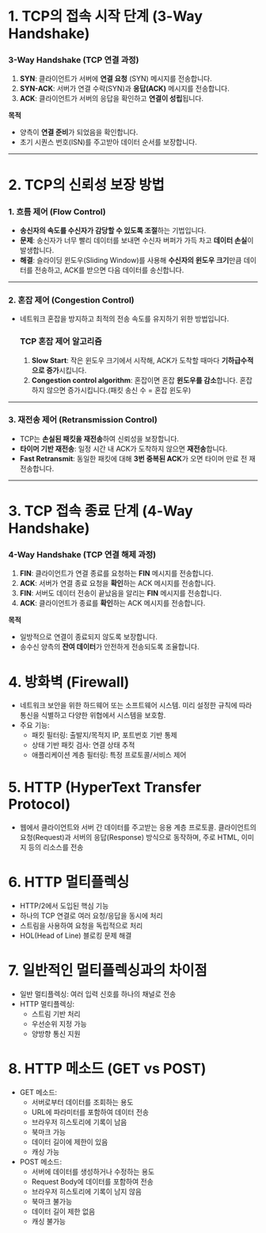 # 1. TCP의 접속 시작 단계 (3-Way Handshake)

### **3-Way Handshake (TCP 연결 과정)**

1. **SYN**: 클라이언트가 서버에 **연결 요청** (SYN) 메시지를 전송합니다.
2. **SYN-ACK**: 서버가 연결 수락(SYN)과 **응답(ACK)** 메시지를 전송합니다.
3. **ACK**: 클라이언트가 서버의 응답을 확인하고 **연결이 성립**됩니다.

**목적**

- 양측이 **연결 준비**가 되었음을 확인합니다.
- 초기 시퀀스 번호(ISN)를 주고받아 데이터 순서를 보장합니다.

---

# 2. TCP의 신뢰성 보장 방법

### 1. 흐름 제어 (Flow Control)

- **송신자의 속도를 수신자가 감당할 수 있도록 조절**하는 기법입니다.
- **문제**: 송신자가 너무 빨리 데이터를 보내면 수신자 버퍼가 가득 차고 **데이터 손실**이 발생합니다.
- **해결**: 슬라이딩 윈도우(Sliding Window)를 사용해 **수신자의 윈도우 크기**만큼 데이터를 전송하고, ACK를 받으면 다음 데이터를 송신합니다.

---

### 2. 혼잡 제어 (Congestion Control)

- 네트워크 혼잡을 방지하고 최적의 전송 속도를 유지하기 위한 방법입니다.
    
    ### TCP 혼잡 제어 알고리즘
    
    1. **Slow Start**: 작은 윈도우 크기에서 시작해, ACK가 도착할 때마다 **기하급수적으로 증가**시킵니다.
    2. **Congestion control algorithm**: 혼잡이면 혼잡 **윈도우를 감소**합니다. 혼잡하지 않으면 증가시킵니다.(패킷 송신 수 = 혼잡 윈도우)

---

### 3. 재전송 제어 (Retransmission Control)

- TCP는 **손실된 패킷을 재전송**하여 신뢰성을 보장합니다.
- **타이머 기반 재전송**: 일정 시간 내 ACK가 도착하지 않으면 **재전송**합니다.
- **Fast Retransmit**: 동일한 패킷에 대해 **3번 중복된 ACK**가 오면 타이머 만료 전 재전송합니다.

---

# 3. TCP 접속 종료 단계 (4-Way Handshake)

### **4-Way Handshake (TCP 연결 해제 과정)**

1. **FIN**: 클라이언트가 연결 종료를 요청하는 **FIN** 메시지를 전송합니다.
2. **ACK**: 서버가 연결 종료 요청을 **확인**하는 ACK 메시지를 전송합니다.
3. **FIN**: 서버도 데이터 전송이 끝났음을 알리는 **FIN** 메시지를 전송합니다.
4. **ACK**: 클라이언트가 종료를 **확인**하는 ACK 메시지를 전송합니다.

**목적**

- 일방적으로 연결이 종료되지 않도록 보장합니다.
- 송수신 양측의 **잔여 데이터**가 안전하게 전송되도록 조율합니다.

# 4. 방화벽 (Firewall)

- 네트워크 보안을 위한 하드웨어 또는 소프트웨어 시스템. 미리 설정한 규칙에 따라 통신을 식별하고 다양한 위협에서 시스템을 보호함.
- 주요 기능:
    - 패킷 필터링: 출발지/목적지 IP, 포트번호 기반 통제
    - 상태 기반 패킷 검사: 연결 상태 추적
    - 애플리케이션 계층 필터링: 특정 프로토콜/서비스 제어

# 5. HTTP (HyperText Transfer Protocol)

- 웹에서 클라이언트와 서버 간 데이터를 주고받는 응용 계층 프로토콜. 클라이언트의 요청(Request)과 서버의 응답(Response) 방식으로 동작하며, 주로 HTML, 이미지 등의 리소스를 전송

# 6. HTTP 멀티플렉싱

- HTTP/2에서 도입된 핵심 기능
- 하나의 TCP 연결로 여러 요청/응답을 동시에 처리
- 스트림을 사용하여 요청을 독립적으로 처리
- HOL(Head of Line) 블로킹 문제 해결

# 7. 일반적인 멀티플렉싱과의 차이점

- 일반 멀티플렉싱: 여러 입력 신호를 하나의 채널로 전송
- HTTP 멀티플렉싱:
    - 스트림 기반 처리
    - 우선순위 지정 가능
    - 양방향 통신 지원

# 8. HTTP 메소드 (GET vs POST)

- GET 메소드:
    - 서버로부터 데이터를 조회하는 용도
    - URL에 파라미터를 포함하여 데이터 전송
    - 브라우저 히스토리에 기록이 남음
    - 북마크 가능
    - 데이터 길이에 제한이 있음
    - 캐싱 가능
- POST 메소드:
    - 서버에 데이터를 생성하거나 수정하는 용도
    - Request Body에 데이터를 포함하여 전송
    - 브라우저 히스토리에 기록이 남지 않음
    - 북마크 불가능
    - 데이터 길이 제한 없음
    - 캐싱 불가능
